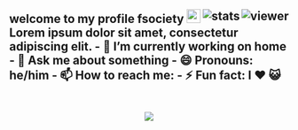 ## welcome to my profile fsociety <img src="https://media.giphy.com/media/hvRJCLFzcasrR4ia7z/giphy.gif" width="25px"> <img align="right" src="https://komarev.com/ghpvc/?username=jovanzers&style=flat&color=d83a7c" alt="viewer" /> <img align="right" src="https://github-readme-stats.vercel.app/api?username=jovanzers&show_icons=true&theme=radical&include_all_commits=true&count_private=true" alt="stats" /> Lorem ipsum dolor sit amet, consectetur adipiscing elit. - 🔭 I’m currently working on home - 💬 Ask me about something - 😄 Pronouns: he/him - 📫 How to reach me: - ⚡ Fun fact: I ❤️ 😺 <br>&nbsp; <p align="center"> <a href="https://github.com/anuraghazra/github-readme-stats"> <img src="https://github-readme-stats.vercel.app/api/top-langs/?username=jovanzers&layout=compact&theme=radical&card_width=800" /> </a> <!-- <a href="https://github.com/jovanzers"> <img height="180em" src="https://github-readme-stats.vercel.app/api?username=jovanzers&show_icons=true&theme=radical&include_all_commits=true&count_private=true" /> <img height="180em" src="https://github-readme-stats.vercel.app/api/top-langs/?username=jovanzers&layout=compact&theme=radical" /> </a> --> </p>
